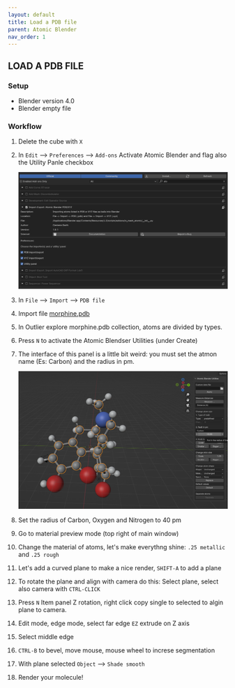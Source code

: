 ```yaml
---
layout: default
title: Load a PDB file
parent: Atomic Blender
nav_order: 1
---
```


## LOAD A PDB FILE

### Setup

 * Blender version 4.0
 * Blender empty file


### Workflow

1. Delete the cube with `X`
2. In `Edit` --> `Preferences` --> `Add-ons` Activate Atomic Blender and flag also the Utility Panle checkbox

    ![AtomicBlender Panel](../../assets/images/AtomicBlender_Panel.png)

3. In `File` --> `Import` --> `PDB file`
4. Import file [morphine.pdb](https://raw.githubusercontent.com/tucano/blender4science/main/course_material/Atomic_Blender/01_load_pdb/morphine.pdb)
5. In Outlier explore morphine.pdb collection, atoms are divided by types.
6. Press `N` to activate the Atomic Blendser Utilities (under Create)
7. The interface of this panel is a little bit weird: you must set the atmon name (Es: Carbon) and the radius in pm.

    ![AtomicBlender Utils panel](../../assets/images/AtomicBlender_Utils.png)

8. Set the radius of Carbon, Oxygen and Nitrogen to 40 pm 
9. Go to material preview mode (top right of main window)
10. Change the material of atoms, let's make everythng shine: `.25 metallic` and `.25 rough`
11. Let's add a curved plane to make a nice render, `SHIFT-A` to add a plane
12. To rotate the plane and align with camera do this: Select plane, select also camera with `CTRL-CLICK`
13. Press `N` Item panel Z rotation, right click copy single to selected to algin plane to camera.
14. Edit mode, edge mode, select far edge `EZ` extrude on Z axis
15. Select middle edge
16. `CTRL-B` to bevel, move mouse, mouse wheel to increse segmentation
17. With plane selected `Object` --> `Shade smooth`
18. Render your molecule!
